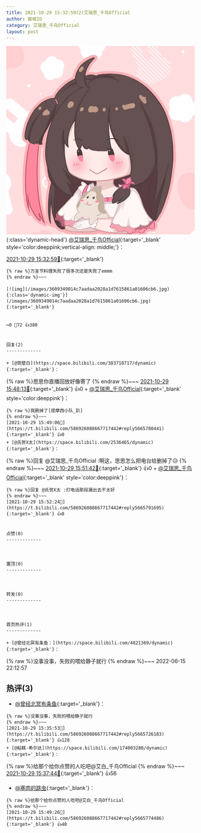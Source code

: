 ```yaml
---
title: 2021-10-29 15:32:59(2)艾瑞思_千鸟Official
author: 御坂IO
category: 艾瑞思_千鸟Official
layout: post
---
```


![img](/images/7e08840c56f251de28bdf766b647bd5fe9a5d50a.jpg){:class='dynamic-head'}
[@艾瑞思_千鸟Official](https://space.bilibili.com/1090010845/dynamic){:target='_blank' style='color:deeppink;vertical-align: middle;'}：

[2021-10-29 15:32:59🔗](https://t.bilibili.com/586926088667717442){:target='_blank'}

~~~
{% raw %}万圣节料理失败了很多次还是失败了emmm
{% endraw %}~~~

[![img](/images/3609349014c7aadaa2028a1d7615861a01606cb6.jpg){:class='dynamic-img'}](/images/3609349014c7aadaa2028a1d7615861a01606cb6.jpg){:target='_blank'}


↪️0 💬72 👍380


回复(2)
-------------

+ [@筑壁白](https://space.bilibili.com/383718717/dynamic){:target='_blank'}：
~~~
{% raw %}思思你直播回放好像寄了
{% endraw %}~~~
[2021-10-29 15:48:13🔗](https://t.bilibili.com/586926088667717442#reply5665776085){:target='_blank'} 👍0
    + [@艾瑞思_千鸟Official](https://space.bilibili.com/1090010845/dynamic){:target='_blank' style='color:deeppink'}：
~~~
{% raw %}我删掉了[提摩西小队_趴]
{% endraw %}~~~
[2021-10-29 15:49:06🔗](https://t.bilibili.com/586926088667717442#reply5665780441){:target='_blank'} 👍0
+ [@氏贺X太](https://space.bilibili.com/2536465/dynamic){:target='_blank'}：
~~~
{% raw %}回复 @艾瑞思_千鸟Official :啊这，思思怎么把电台给删掉了😥
{% endraw %}~~~
[2021-10-29 15:51:42🔗](https://t.bilibili.com/586926088667717442#reply5665790751){:target='_blank'} 👍0
    + [@艾瑞思_千鸟Official](https://space.bilibili.com/1090010845/dynamic){:target='_blank' style='color:deeppink'}：
~~~
{% raw %}回复 @氏贺X太 :打电话那段漏出去不太好
{% endraw %}~~~
[2021-10-29 15:52:24🔗](https://t.bilibili.com/586926088667717442#reply5665791695){:target='_blank'} 👍0


点赞(0)
-------------



置顶(0)
-------------



转发(0)
-------------



首页热评(1)
-------------

+ [@曾经北冥有条鱼：](https://space.bilibili.com/4821369/dynamic){:target='_blank'}：
~~~
{% raw %}没事没事，失败的喂给静子就行
{% endraw %}~~~
2022-06-15 22:12:57


热评(3)
-------------

+ [@曾经北冥有条鱼](https://space.bilibili.com/4821369/dynamic){:target='_blank'}：
~~~
{% raw %}没事没事，失败的喂给静子就行
{% endraw %}~~~
[2021-10-29 15:35:53🔗](https://t.bilibili.com/586926088667717442#reply5665726183){:target='_blank'} 👍128
+ [@粘糕-希尔达](https://space.bilibili.com/174003280/dynamic){:target='_blank'}：
~~~
{% raw %}给那个给你点赞的人吃吧@艾白_千鸟Official
{% endraw %}~~~
[2021-10-29 15:37:44🔗](https://t.bilibili.com/586926088667717442#reply5665728720){:target='_blank'} 👍56
+ [@塞肉的跳虫](https://space.bilibili.com/402443133/dynamic){:target='_blank'}：
~~~
{% raw %}给那个给你点赞的人吃吧@艾白_千鸟Official
{% endraw %}~~~
[2021-10-29 15:49:26🔗](https://t.bilibili.com/586926088667717442#reply5665774486){:target='_blank'} 👍40



